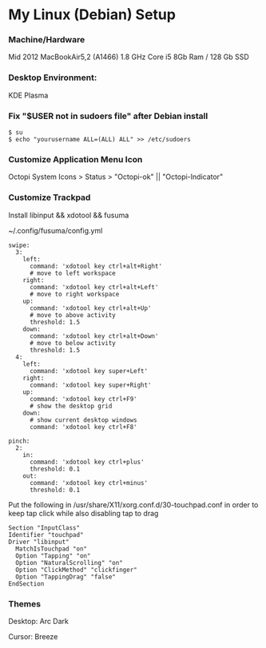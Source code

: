# My Linux (Debian) Setup

### Machine/Hardware
Mid 2012 MacBookAir5,2 (A1466)
1.8 GHz Core i5
8Gb Ram / 128 Gb SSD

### Desktop Environment: 
KDE Plasma

### Fix "$USER not in sudoers file" after Debian install
```
$ su
$ echo "yourusername ALL=(ALL) ALL" >> /etc/sudoers
```

### Customize Application Menu Icon
Octopi
System Icons > Status > "Octopi-ok" || "Octopi-Indicator"

### Customize Trackpad 
Install libinput && xdotool && fusuma

~/.config/fusuma/config.yml
```
swipe:
  3:
    left:
      command: 'xdotool key ctrl+alt+Right'
      # move to left workspace
    right:
      command: 'xdotool key ctrl+alt+Left'
      # move to right workspace
    up:
      command: 'xdotool key ctrl+alt+Up'
      # move to above activity
      threshold: 1.5
    down:
      command: 'xdotool key ctrl+alt+Down'
      # move to below activity
      threshold: 1.5
  4:
    left:
      command: 'xdotool key super+Left'
    right:
      command: 'xdotool key super+Right'
    up:
      command: 'xdotool key ctrl+F9'
      # show the desktop grid
    down:
      # show current desktop windows  
      command: 'xdotool key ctrl+F8'
   
pinch:
  2:
    in:
      command: 'xdotool key ctrl+plus'
      threshold: 0.1
    out:
      command: 'xdotool key ctrl+minus'
      threshold: 0.1
```

Put the following in /usr/share/X11/xorg.conf.d/30-touchpad.conf in order to keep tap click while also disabling tap to drag
```
Section "InputClass"
Identifier "touchpad"
Driver "libinput"
  MatchIsTouchpad "on"
  Option "Tapping" "on"
  Option "NaturalScrolling" "on"
  Option "ClickMethod" "clickfinger"
  Option "TappingDrag" "false"
EndSection
```

### Themes 
Desktop: Arc Dark

Cursor: Breeze

